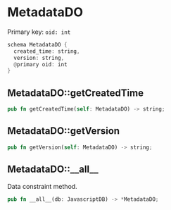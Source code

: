 # MetadataDO

Primary key: `oid: int`

```rust
schema MetadataDO {
  created_time: string,
  version: string,
  @primary oid: int
}
```
## MetadataDO::getCreatedTime

```rust
pub fn getCreatedTime(self: MetadataDO) -> string;
```
## MetadataDO::getVersion

```rust
pub fn getVersion(self: MetadataDO) -> string;
```
## MetadataDO::\_\_all\_\_

Data constraint method.

```rust
pub fn __all__(db: JavascriptDB) -> *MetadataDO;
```
